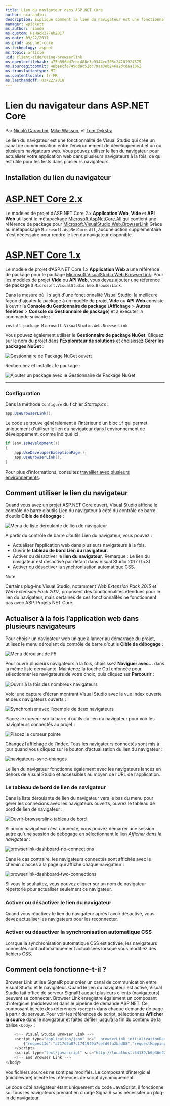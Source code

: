 ```yaml
---
title: Lien du navigateur dans ASP.NET Core
author: ncarandini
description: Explique comment le lien du navigateur est une fonctionnalité de Visual Studio qui lie l’environnement de développement avec un ou plusieurs navigateurs web.
manager: wpickett
ms.author: riande
ms.custom: H1Hack27Feb2017
ms.date: 09/22/2017
ms.prod: asp.net-core
ms.technology: aspnet
ms.topic: article
uid: client-side/using-browserlink
ms.openlocfilehash: a75a896dd7ebc488e3e9344ec705c24201924375
ms.sourcegitcommit: 48beecfe749ddac52bc79aa3eb246a2dcdaa1862
ms.translationtype: MT
ms.contentlocale: fr-FR
ms.lasthandoff: 03/22/2018
---
```

# <a name="browser-link-in-aspnet-core"></a>Lien du navigateur dans ASP.NET Core

Par [Nicolò Carandini](https://github.com/ncarandini), [Mike Wasson](https://github.com/MikeWasson), et [Tom Dykstra](https://github.com/tdykstra)

Le lien du navigateur est une fonctionnalité de Visual Studio qui crée un canal de communication entre l’environnement de développement et un ou plusieurs navigateurs web. Vous pouvez utiliser le lien du navigateur pour actualiser votre application web dans plusieurs navigateurs à la fois, ce qui est utile pour les tests dans plusieurs navigateurs.

## <a name="browser-link-setup"></a>Installation du lien du navigateur

# <a name="aspnet-core-2xtabaspnetcore2x"></a>[ASP.NET Core 2.x](#tab/aspnetcore2x)

Le modèles de projet d’ASP.NET Core 2.x **Application Web**, **Vide** et **API Web** utilisent le métapackage [Microsoft.AspNetCore.All](https://www.nuget.org/packages/Microsoft.AspNetCore.All/) qui contient une référence de package pour [Microsoft.VisualStudio.Web.BrowserLink](https://www.nuget.org/packages/Microsoft.VisualStudio.Web.BrowserLink/) Grâce au métapackage `Microsoft.AspNetCore.All`, aucune action supplémentaire n'est nécessaire pour rendre le lien du navigateur disponible.

# <a name="aspnet-core-1xtabaspnetcore1x"></a>[ASP.NET Core 1.x](#tab/aspnetcore1x)

Le modèle de projet d’ASP.NET Core 1.x **Application Web** a une référence de package pour le package [Microsoft.VisualStudio.Web.BrowserLink](https://www.nuget.org/packages/Microsoft.VisualStudio.Web.BrowserLink/). Pour les modèles de projet **Vide** ou **API Web**, vous devez ajouter une référence de package à `Microsoft.VisualStudio.Web.BrowserLink`.

Dans la mesure où il s'agit d'une fonctionnalité Visual Studio, la meilleure façon d'ajouter le package à un modèle de projet **Vide** ou **API Web** consiste à ouvrir la **Console du Gestionnaire de package** (**Affichage**  >   **Autres fenêtres**  >  **Console du Gestionnaire de package**) et à exécuter la commande suivante :

```console
install-package Microsoft.VisualStudio.Web.BrowserLink
```

Vous pouvez également utiliser le **Gestionnaire de package NuGet**.  Cliquez sur le nom du projet dans **l’Explorateur de solutions** et choisissez **Gérer les packages NuGet** :

![Gestionnaire de Package NuGet ouvert](using-browserlink/_static/open-nuget-package-manager.png)

Recherchez et installez le package :

![Ajouter un package avec le Gestionnaire de Package NuGet](using-browserlink/_static/add-package-with-nuget-package-manager.png)

---

### <a name="configuration"></a>Configuration

Dans la méthode `Configure` du fichier *Startup.cs* :

```csharp
app.UseBrowserLink();
```

Le code se trouve généralement à l’intérieur d’un bloc `if` qui permet uniquement d'utiliser le lien du navigateur dans l’environnement de développement, comme indiqué ici :

```csharp
if (env.IsDevelopment())
{
    app.UseDeveloperExceptionPage();
    app.UseBrowserLink();
}
```

Pour plus d’informations, consultez [travailler avec plusieurs environnements](xref:fundamentals/environments).

## <a name="how-to-use-browser-link"></a>Comment utiliser le lien du navigateur

Quand vous avez un projet ASP.NET Core ouvert, Visual Studio affiche le contrôle de barre d’outils Lien du navigateur à côté du contrôle de barre d’outils **Cible de débogage** :

![Menu de liste déroulante de lien de navigateur](using-browserlink/_static/browserLink-dropdown-menu.png)

À partir du contrôle de barre d’outils Lien du navigateur, vous pouvez :

* Actualiser l’application web dans plusieurs navigateurs à la fois.
* Ouvrir le **tableau de bord Lien du navigateur**.
* Activer ou désactiver le **lien du navigateur**. Remarque : Le lien du navigateur est désactivé par défaut dans Visual Studio 2017 (15.3).
* Activer ou désactiver [la synchronisation automatique CSS](#enable-or-disable-css-auto-sync).

> [!NOTE]
> Certains plug-ins Visual Studio, notamment *Web Extension Pack 2015* et *Web Extension Pack 2017*, proposent des fonctionnalités étendues pour le lien du navigateur, mais certaines de ces fonctionnalités ne fonctionnent pas avec ASP. Projets NET Core.

## <a name="refresh-the-web-application-in-several-browsers-at-once"></a>Actualiser à la fois l’application web dans plusieurs navigateurs

Pour choisir un navigateur web unique à lancer au démarrage du projet, utilisez le menu déroulant du contrôle de barre d'outils **Cible de débogage** :

![Menu déroulant de F5](using-browserlink/_static/debug-target-dropdown-menu.png)

Pour ouvrir plusieurs navigateurs à la fois, choisissez **Naviguer avec...** dans la même liste déroulante. Maintenez la touche Ctrl enfoncée pour sélectionner les navigateurs de votre choix, puis cliquez sur **Parcourir** :

![Ouvrir à la fois des nombreux navigateurs](using-browserlink/_static/open-many-browsers-at-once.png)

Voici une capture d’écran montrant Visual Studio avec la vue Index ouverte et deux navigateurs ouverts :

![Synchroniser avec l’exemple de deux navigateurs](using-browserlink/_static/sync-with-two-browsers-example.png)

Placez le curseur sur la barre d’outils du lien du navigateur pour voir les navigateurs connectés au projet :

![Placez le curseur pointe](using-browserlink/_static/hoover-tip.png)

Changez l’affichage de l’index. Tous les navigateurs connectés sont mis à jour quand vous cliquez sur le bouton d’actualisation du lien du navigateur :

![navigateurs-sync-changes](using-browserlink/_static/browsers-sync-to-changes.png)

Le lien du navigateur fonctionne également avec les navigateurs lancés en dehors de Visual Studio et accessibles au moyen de l’URL de l’application.

### <a name="the-browser-link-dashboard"></a>Le tableau de bord de lien de navigateur

Dans la liste déroulante de lien du navigateur vers le bas du menu pour gérer les connexions avec les navigateurs ouverts, ouvrez le tableau de bord de lien de navigateur :

![Ouvrir-browserslink-tableau de bord](using-browserlink/_static/open-browserlink-dashboard.png)

Si aucun navigateur n’est connecté, vous pouvez démarrer une session autre qu'une session de débogage en sélectionnant le lien *Afficher dans le navigateur* :

![browserlink-dashboard-no-connections](using-browserlink/_static/browserlink-dashboard-no-connections.png)

Dans le cas contraire, les navigateurs connectés sont affichés avec le chemin d’accès à la page qui affiche chaque navigateur :

![browserlink-dashboard-two-connections](using-browserlink/_static/browserlink-dashboard-two-connections.png)

Si vous le souhaitez, vous pouvez cliquer sur un nom de navigateur répertorié pour actualiser seulement ce navigateur.

### <a name="enable-or-disable-browser-link"></a>Activer ou désactiver le lien du navigateur

Quand vous réactivez le lien du navigateur après l’avoir désactivé, vous devez actualiser les navigateurs pour les reconnecter.

### <a name="enable-or-disable-css-auto-sync"></a>Activer ou désactiver la synchronisation automatique CSS

Lorsque la synchronisation automatique CSS est activée, les navigateurs connectés sont automatiquement actualisées lorsque vous modifiez des fichiers CSS.

## <a name="how-does-it-work"></a>Comment cela fonctionne-t-il ?

Browser Link utilise SignalR pour créer un canal de communication entre Visual Studio et le navigateur. Quand le lien du navigateur est activé, Visual Studio fait office de serveur SignalR auquel plusieurs clients (navigateurs) peuvent se connecter.  Browser Link enregistre également un composant d’intergiciel (middleware) dans le pipeline de demande ASP.NET. Ce composant injecte des références `<script>` dans chaque demande de page à partir du serveur. Pour voir les références de script, sélectionnez **Afficher la source** dans le navigateur et faites défiler jusqu’à la fin du contenu de la balise `<body>` :

```javascript
    <!-- Visual Studio Browser Link -->
    <script type="application/json" id="__browserLink_initializationData">
        {"requestId":"a717d5a07c1741949a7cefd6fa2bad08","requestMappingFromServer":false}
    </script>
    <script type="text/javascript" src="http://localhost:54139/b6e36e429d034f578ebccd6a79bf19bf/browserLink" async="async"></script>
    <!-- End Browser Link -->
</body>
```

Vos fichiers sources ne sont pas modifiés. Le composant d’intergiciel (middleware) injecte les références de script dynamiquement. 

Le code côté navigateur étant uniquement du code JavaScript, il fonctionne sur tous les navigateurs prenant en charge SignalR sans nécessiter un plug-in de navigateur.
